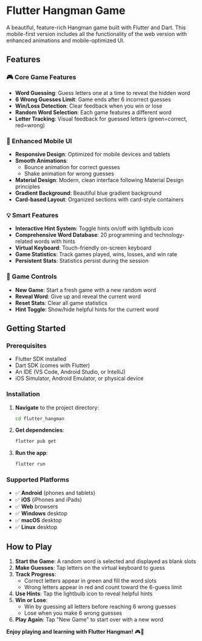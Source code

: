 # Flutter Hangman Game

A beautiful, feature-rich Hangman game built with Flutter and Dart. This mobile-first version includes all the functionality of the web version with enhanced animations and mobile-optimized UI.

## Features

### 🎮 Core Game Features

- **Word Guessing**: Guess letters one at a time to reveal the hidden word
- **6 Wrong Guesses Limit**: Game ends after 6 incorrect guesses
- **Win/Loss Detection**: Clear feedback when you win or lose
- **Random Word Selection**: Each game features a different word
- **Letter Tracking**: Visual feedback for guessed letters (green=correct, red=wrong)

### 🎨 Enhanced Mobile UI

- **Responsive Design**: Optimized for mobile devices and tablets
- **Smooth Animations**:
  - Bounce animation for correct guesses
  - Shake animation for wrong guesses
- **Material Design**: Modern, clean interface following Material Design principles
- **Gradient Background**: Beautiful blue gradient background
- **Card-based Layout**: Organized sections with card-style containers

### 💡 Smart Features

- **Interactive Hint System**: Toggle hints on/off with lightbulb icon
- **Comprehensive Word Database**: 20 programming and technology-related words with hints
- **Virtual Keyboard**: Touch-friendly on-screen keyboard
- **Game Statistics**: Track games played, wins, losses, and win rate
- **Persistent Stats**: Statistics persist during the session

### 🎯 Game Controls

- **New Game**: Start a fresh game with a new random word
- **Reveal Word**: Give up and reveal the current word
- **Reset Stats**: Clear all game statistics
- **Hint Toggle**: Show/hide helpful hints for the current word

## Getting Started

### Prerequisites

- Flutter SDK installed
- Dart SDK (comes with Flutter)
- An IDE (VS Code, Android Studio, or IntelliJ)
- iOS Simulator, Android Emulator, or physical device

### Installation

1. **Navigate** to the project directory:
   ```bash
   cd flutter_hangman
   ```
2. **Get dependencies**:
   ```bash
   flutter pub get
   ```
3. **Run the app**:
   ```bash
   flutter run
   ```

### Supported Platforms

- ✅ **Android** (phones and tablets)
- ✅ **iOS** (iPhones and iPads)
- ✅ **Web** browsers
- ✅ **Windows** desktop
- ✅ **macOS** desktop
- ✅ **Linux** desktop

## How to Play

1. **Start the Game**: A random word is selected and displayed as blank slots
2. **Make Guesses**: Tap letters on the virtual keyboard to guess
3. **Track Progress**:
   - Correct letters appear in green and fill the word slots
   - Wrong letters appear in red and count toward the 6-guess limit
4. **Use Hints**: Tap the lightbulb icon to reveal helpful hints
5. **Win or Lose**:
   - Win by guessing all letters before reaching 6 wrong guesses
   - Lose when you make 6 wrong guesses
6. **Play Again**: Tap "New Game" to start over with a new word

**Enjoy playing and learning with Flutter Hangman!** 🎮📱
